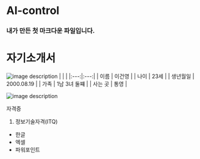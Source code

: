 # AI-control

### 내가 만든 첫 마크다운 파일입니다.

# 자기소개서

![image description](https://ifh.cc/g/Nxg2Ma.jpg)
|  |  | 
|:---:|:---:|
| 이름 | 이건영 |
| 나이 | 23세 |
| 생년월일 | 2000.08.19 |
| 가족 | 1남 3녀 둘쨰 |
| 사는 곳 | 통영 |

![image description](https://blog.kakaocdn.net/dn/dGJggC/btrd0G9MkgS/23IqLpmYZs03m67I9qYdg1/img.jpg)


자격증
1. 정보기술자격(ITQ)
  * 한글
  * 엑셀
  * 파워포인트
